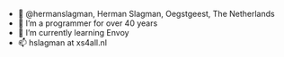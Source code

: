 - 👋 @hermanslagman, Herman Slagman, Oegstgeest, The Netherlands
- 👀 I’m a programmer for over 40 years
- 🌱 I’m currently learning Envoy
- 📫 hslagman at xs4all.nl

<!---
hermanslagman/hermanslagman is a ✨ special ✨ repository because its `README.md` (this file) appears on your GitHub profile.
You can click the Preview link to take a look at your changes.
--->

